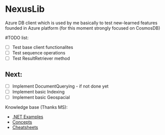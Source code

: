 # NexusLib
Azure DB client which is used by me basically 
to test new-learned features founded in Azure platform 
(for this moment strongly focused on CosmosDB)

#TODO list:
- [ ] Test base client functionalites
- [ ] Test sequence operations
- [ ] Test ResultRetriever method

## Next:
 - [ ] Implement DocumentQuerying - if not done yet
 - [ ] Implement basic Indexing
 - [ ] Implement basic Geospacial
 
 Knowledge base (Thanks MS):
 
  - [.NET Examples](https://docs.microsoft.com/en-us/azure/cosmos-db/sql-api-dotnet-samples)
  - [Concepts](https://docs.microsoft.com/en-us/azure/cosmos-db/distribute-data-globally)
  - [Cheatsheets](https://docs.microsoft.com/en-us/azure/cosmos-db/query-cheat-sheet)

